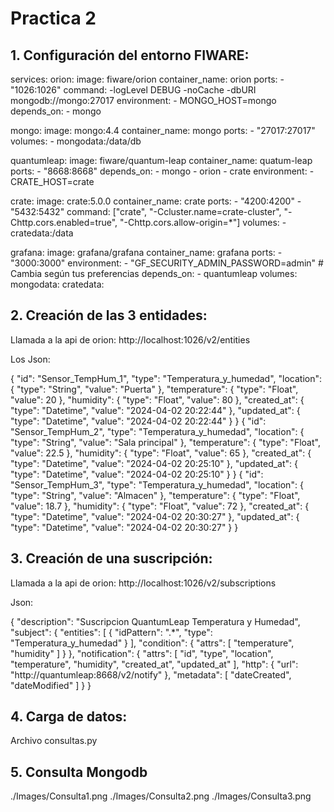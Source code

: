 # Practica 2
## 1. Configuración del entorno FIWARE:

services:
  orion:
    image: fiware/orion
    container_name: orion
    ports:
      - "1026:1026"
    command: -logLevel DEBUG -noCache -dbURI mongodb://mongo:27017
    environment:
     - MONGO_HOST=mongo
    depends_on:
      - mongo

  mongo:
    image: mongo:4.4
    container_name: mongo
    ports:
      - "27017:27017"
    volumes:
      - mongodata:/data/db

  quantumleap:
    image:  fiware/quantum-leap
    container_name: quatum-leap
    ports:
      - "8668:8668"
    depends_on:
      - mongo
      - orion
      - crate
    environment:
      - CRATE_HOST=crate

  crate:
    image: crate:5.0.0
    container_name: crate
    ports:
      - "4200:4200"
      - "5432:5432"
    command: ["crate", "-Ccluster.name=crate-cluster", "-Chttp.cors.enabled=true", "-Chttp.cors.allow-origin=*"]
    volumes:
      - cratedata:/data

  grafana:
    image: grafana/grafana
    container_name: grafana
    ports:
      - "3000:3000"
    environment:
      - "GF_SECURITY_ADMIN_PASSWORD=admin"  # Cambia según tus preferencias
    depends_on:
      - quantumleap
volumes:
    mongodata:
    cratedata:


##  2. Creación de las 3 entidades:

Llamada a la api de orion: http://localhost:1026/v2/entities

Los Json:

{
    "id": "Sensor_TempHum_1",
    "type": "Temperatura_y_humedad",
    "location": { "type": "String", "value": "Puerta" },
    "temperature": { "type": "Float", "value": 20 },
    "humidity": { "type": "Float", "value": 80 },
    "created_at": { "type": "Datetime", "value": "2024-04-02 20:22:44" },
    "updated_at": { "type": "Datetime", "value": "2024-04-02 20:22:44" }
}
{
    "id": "Sensor_TempHum_2",
    "type": "Temperatura_y_humedad",
    "location": { "type": "String", "value": "Sala principal" },
    "temperature": { "type": "Float", "value": 22.5 },
    "humidity": { "type": "Float", "value": 65 },
    "created_at": { "type": "Datetime", "value": "2024-04-02 20:25:10" },
    "updated_at": { "type": "Datetime", "value": "2024-04-02 20:25:10" }
}
{
    "id": "Sensor_TempHum_3",
    "type": "Temperatura_y_humedad",
    "location": { "type": "String", "value": "Almacen" },
    "temperature": { "type": "Float", "value": 18.7 },
    "humidity": { "type": "Float", "value": 72 },
    "created_at": { "type": "Datetime", "value": "2024-04-02 20:30:27" },
    "updated_at": { "type": "Datetime", "value": "2024-04-02 20:30:27" }
}

## 3. Creación de una suscripción:

Llamada a la api de orion: http://localhost:1026/v2/subscriptions

Json:

{
    "description": "Suscripcion QuantumLeap Temperatura y Humedad",
    "subject": {
        "entities": [
            {
                "idPattern": ".*",
                "type": "Temperatura_y_humedad"
            }
        ],
        "condition": {
            "attrs": [
                "temperature",
                "humidity"
            ]
        }
    },
    "notification": {
        "attrs": [
            "id",
            "type",
            "location",
            "temperature",
            "humidity",
            "created_at",
            "updated_at"
        ],
        "http": {
            "url": "http://quantumleap:8668/v2/notify"
        },
        "metadata": [
            "dateCreated",
            "dateModified"
        ]
    }
}

## 4. Carga de datos:

Archivo consultas.py

## 5. Consulta Mongodb

./Images/Consulta1.png
./Images/Consulta2.png
./Images/Consulta3.png
